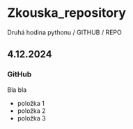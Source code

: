 # Zkouska_repository
Druhá hodina pythonu / GITHUB / REPO


## 4.12.2024
### GitHub

Bla bla 

- položka 1
- položka 2
- položka 3